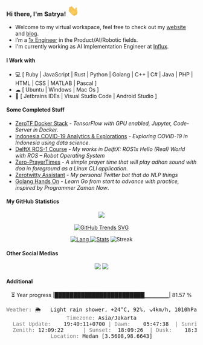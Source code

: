### Hi there, I'm Satrya!  <img src="https://raw.githubusercontent.com/noczero/noczero/master/styles/Hi.gif" width="30px">
* Welcome to my virtual workspace, feel free to check out my [website](https://satrya.zeroinside.id) and [blog](https://blog.zeroinside.id).
* I’m a [1x Engineer](https://1x.engineer/) in the Product/AI/Robotic fields.
* I'm currently working as AI Implementation Engineer at [Influx](https://influx.com).

#### I Work with
* 💻 [ Ruby | JavaScript | Rust | Python | Golang | C++ | C# | Java | PHP | HTML | CSS | MATLAB | Pascal ]
* ☁ [ Ubuntu | Windows | Mac Os ]
* :white_square_button: [ Jetbrains IDEs | Visual Studio Code | Android Studio ]

#### Some Completed Stuff
* [ZeroTF Docker Stack](https://github.com/noczero/ZeroTF-Docker-Stack) - *TensorFlow with GPU enabled, Jupyter, Code-Server in Docker.*
* [Indonesia COVID-19 Analytics & Explorations](https://github.com/noczero/Indonesia-COVID-19-Analytics-n-Explorations) - *Exploring COVID-19 in Indonesia using data science.*
* [DelftX ROS-1 Course](https://github.com/noczero/DelftX-ROS-1-Course) - *My works in DelftX: ROS1x Hello (Real) World with ROS – Robot Operating System*
* [Zero-PrayerTimes](https://github.com/noczero/Zero-PrayerTimes) - *A simple prayer time that will play adhan sound with doa in foreground as a Linux CLI application.*
* [Zerotwitty Assistant](https://github.com/noczero/Zerotwitty-Assistant) - *My personal Twitter bot that do NLP things*
* [Golang Hands On](https://github.com/noczero/Golang-Hands-On) - *Learn Go from start to advance with practice, inspired by Programmer Zaman Now*. 

#### My GitHub Statistics
<div align="center"> 

![](https://komarev.com/ghpvc/?username=noczero&color=brightgreen)

[![GitHub Trends SVG](https://api.githubtrends.io/user/svg/noczero/langs?time_range=one_year&loc_metric=changed&compact=True&theme=bright_lights)](https://githubtrends.io)

[![Lang](https://github-readme-stats-eight-theta.vercel.app/api/top-langs/?username=noczero&layout=compact&langs_count=8&hide_border=true&theme=algolia) ![Stats](https://github-readme-stats.vercel.app/api?username=noczero&show_icons=true&hide_border=true&theme=algolia)](https://github.com/noczero) 
![Streak](https://github-readme-streak-stats.herokuapp.com/?user=noczero&count_private=true&theme=algolia&hide_border=true)

</div>

#### Other Social Medias
<p align="center">
<a href="https://linkedin.com/in/satrya-budi-pratama"><img src="https://img.shields.io/badge/-Satrya%20Budi%20Pratama-0077B5?style=flat&logo=Linkedin&logoColor=white"/></a>
<a href="mailto:satrya@zeroinside.id"><img src="https://img.shields.io/badge/-satrya@zeroinside.id-D14836?style=flat&logo=Gmail&logoColor=white"/></a>
</p>

#### Additional
<div align="center"> 
⏳ Year progress |████████████████████████▁▁▁▁▁▁| 81.57 %
<pre>
<font color='#777777'>Weather:</font> 🌦   Light rain shower, +24°C, 92%, ↘4km/h, 1010hPa
<font color='#777777'>Timezone:</font> Asia/Jakarta
<font color='#777777'>  Last Update:</font>    19:40:11+0700 <font color='#777777'>|</font> <font color='#777777'>Dawn:</font>    05:47:38  <font color='#777777'>|</font> <font color='#777777'>Sunrise:</font> 06:09:13
<font color='#777777'>  Zenith:</font> 12:09:22      <font color='#777777'>|</font> <font color='#777777'>Sunset:</font>  18:09:26  <font color='#777777'>|</font> <font color='#777777'>Dusk:</font>    18:31:01
<font color='#777777'>Location:</font> Medan [3.5608,98.6643]</pre>
</div>
